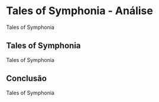---
---

# Tales of Symphonia - Análise

Tales of Symphonia

## Tales of Symphonia

Tales of Symphonia

## Conclusão

Tales of Symphonia
